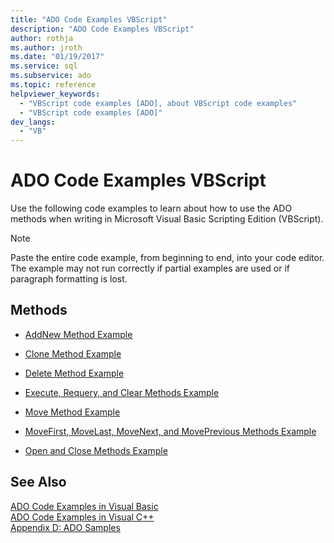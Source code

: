 ```yaml
---
title: "ADO Code Examples VBScript"
description: "ADO Code Examples VBScript"
author: rothja
ms.author: jroth
ms.date: "01/19/2017"
ms.service: sql
ms.subservice: ado
ms.topic: reference
helpviewer_keywords:
  - "VBScript code examples [ADO], about VBScript code examples"
  - "VBScript code examples [ADO]"
dev_langs:
  - "VB"
---
```

# ADO Code Examples VBScript
Use the following code examples to learn about how to use the ADO methods when writing in Microsoft Visual Basic Scripting Edition (VBScript).  
  
> [!NOTE]
>  Paste the entire code example, from beginning to end, into your code editor. The example may not run correctly if partial examples are used or if paragraph formatting is lost.  
  
## Methods  
  
-   [AddNew Method Example](./addnew-method-example-vbscript.md)  
  
-   [Clone Method Example](./clone-method-example-vbscript.md)  
  
-   [Delete Method Example](./delete-method-example-vbscript.md)  
  
-   [Execute, Requery, and Clear Methods Example](./execute-requery-and-clear-methods-example-vbscript.md)  
  
-   [Move Method Example](./move-method-example-vbscript.md)  
  
-   [MoveFirst, MoveLast, MoveNext, and MovePrevious Methods Example](./movefirst-movelast-movenext-and-moveprevious-methods-example-vbscript.md)  
  
-   [Open and Close Methods Example](./open-and-close-methods-example-vbscript.md)  
  
## See Also  
 [ADO Code Examples in Visual Basic](./ado-code-examples-in-visual-basic.md)   
 [ADO Code Examples in Visual C++](./ado-code-examples-in-visual-c.md)   
 [Appendix D: ADO Samples](../../guide/appendixes/appendix-d-ado-samples.md)
